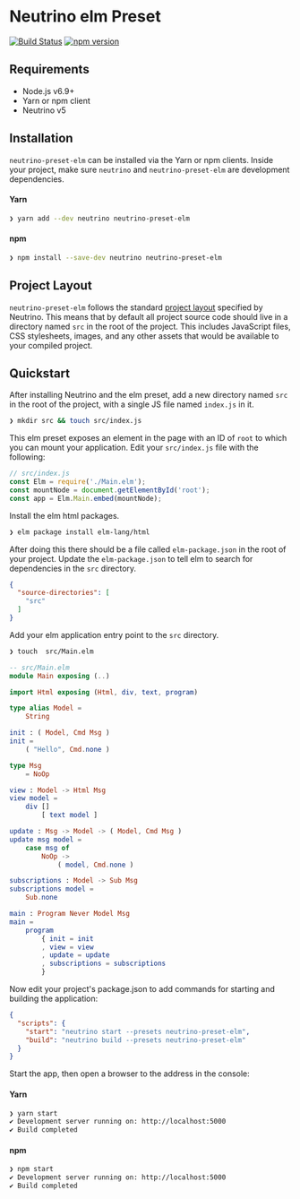 # Neutrino elm Preset

[![Build Status](https://travis-ci.org/guzart/neutrino-preset-elm.svg?branch=master)](https://travis-ci.org/guzart/neutrino-preset-elm)
[![npm version](https://badge.fury.io/js/neutrino-preset-elm.svg)](https://badge.fury.io/js/neutrino-preset-elm)

## Requirements

- Node.js v6.9+
- Yarn or npm client
- Neutrino v5

## Installation

`neutrino-preset-elm` can be installed via the Yarn or npm clients. Inside your project, make sure
`neutrino` and `neutrino-preset-elm` are development dependencies.

#### Yarn

```bash
❯ yarn add --dev neutrino neutrino-preset-elm
```

#### npm

```bash
❯ npm install --save-dev neutrino neutrino-preset-elm
```

## Project Layout

`neutrino-preset-elm` follows the standard [project layout](https://neutrino.js.org/project-layout) specified by Neutrino. This
means that by default all project source code should live in a directory named `src` in the root of the
project. This includes JavaScript files, CSS stylesheets, images, and any other assets that would be available
to your compiled project.

## Quickstart

After installing Neutrino and the elm preset, add a new directory named `src` in the root of the project, with
a single JS file named `index.js` in it.

```bash
❯ mkdir src && touch src/index.js
```

This elm preset exposes an element in the page with an ID of `root` to which you can mount your application. Edit
your `src/index.js` file with the following:

```javascript
// src/index.js
const Elm = require('./Main.elm');
const mountNode = document.getElementById('root');
const app = Elm.Main.embed(mountNode);
```

Install the elm html packages.

```bash
❯ elm package install elm-lang/html
```

After doing this there should be a file called `elm-package.json` in the root of your project. Update the `elm-package.json` to tell elm to search for dependencies in the `src` directory.

```json
{
  "source-directories": [
    "src"
  ]
}
```

Add your elm application entry point to the `src` directory.

```bash
❯ touch  src/Main.elm
```


```elm
-- src/Main.elm
module Main exposing (..)

import Html exposing (Html, div, text, program)

type alias Model =
    String

init : ( Model, Cmd Msg )
init =
    ( "Hello", Cmd.none )

type Msg
    = NoOp

view : Model -> Html Msg
view model =
    div []
        [ text model ]

update : Msg -> Model -> ( Model, Cmd Msg )
update msg model =
    case msg of
        NoOp ->
            ( model, Cmd.none )

subscriptions : Model -> Sub Msg
subscriptions model =
    Sub.none

main : Program Never Model Msg
main =
    program
        { init = init
        , view = view
        , update = update
        , subscriptions = subscriptions
        }
```

Now edit your project's package.json to add commands for starting and building the application:

```json
{
  "scripts": {
    "start": "neutrino start --presets neutrino-preset-elm",
    "build": "neutrino build --presets neutrino-preset-elm"
  }
}
```

Start the app, then open a browser to the address in the console:

#### Yarn

```bash
❯ yarn start
✔ Development server running on: http://localhost:5000
✔ Build completed
```

#### npm

```bash
❯ npm start
✔ Development server running on: http://localhost:5000
✔ Build completed
```
